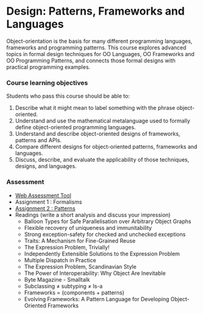 # Design: Patterns, Frameworks and Languages

Object-orientation is the basis for many different programming languages, frameworks and programming patterns. This course explores advanced topics in formal design techniques for OO Languages, OO Frameworks and OO Programming Patterns, and connects those formal designs with practical programming examples.

### Course learning objectives
Students who pass this course should be able to:
1. Describe what it might mean to label something with the phrase object-oriented.
2. Understand and use the mathematical metalanguage used to formally define object-oriented programming languages.
3. Understand and describe object-oriented designs of frameworks, patterns and APIs.
4. Compare different designs for object-oriented patterns, frameworks and languages.
5. Discuss, describe, and evaluate the applicability of those techniques, designs, and languages.

### Assessment

- [Web Assessment Tool](Web%20Assessment)
- Assignment 1 : Formalisms
- [Assignment 2 : Patterns](Assignment%202)
- Readings (write a short analysis and discuss your impression)
    - Balloon Types for Safe Parallelisation over Arbitrary Object Graphs
    - Flexible recovery of uniqueness and immunitability
    - Strong exception-safety for checked and unchecked exceptions
    - Traits: A Mechanism for Fine-Grained Reuse
    - The Expression Problem, Trivially!
    - Independently Extensible Solutions to the Expression Problem
    - Multiple Dispatch in Practice
    - The Expression Problem, Scandinavian Style
    - The Power of Interoperability: Why Object Are Inevitable
    - Byte Magazine - Smalltalk
    - Subclassing ≠ subtyping ≠ Is-a
    - Frameworks = (components + patterns)
    - Evolving Frameworks: A Pattern Language for Developing Object-Oriented Frameworks
